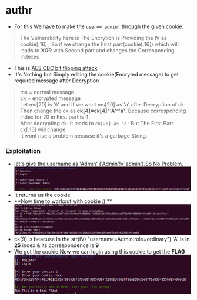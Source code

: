 # authr
* For this We have to make the `user=='admin'` through the given cookie.
> The Vulnerability here is The Encrytion is Providing the IV as cookie[:16] , So if we change the First part(cookie[:16]) which will leads to **XOR** with Second part and changes the Corresponding Indexes
* This is [AES CBC bit flipping attack](https://masterpessimistaa.wordpress.com/2017/05/03/cbc-bit-flipping-attack/)
* It's Nothing but Simply editing the cookie(Encryted message) to get required message after Decryption
> ms = normal message <br>
> ck = encrypted message<br>
> Let ms[20] is 'A' and if we want ms[20] as 'a' after Decryption of ck.<br>
> Then change the ck as **ck[4]=ck[4]^'A'^'a'**. Because corresponding index for 20 in First part is 4.<br>
> After decrypting ck. It leads to `ck[20] as 'a'` But The First Part ck[:16] will change.<br>
> It wont rise a problem because it's a garbage String.<br>
### Exploitation
* let's give the username as 'Admin' ('Admin'!='admin').So No Problem.
![ar1](https://raw.githubusercontent.com/Ajay-Aj-00/Test/master/Images/ar1.png)
* It returns us the cookie
* **Now time to workout with cookie :) **
![ar2](https://raw.githubusercontent.com/Ajay-Aj-00/Test/master/Images/ar2.png)
* ck[9] is beacuse In the str(IV+"username=Admin:role=ordinary") 'A' is in **25** index & its correspondence is **9**
* We got the cookie.Now we can login using this cookie to get the **FLAG**
![ar3](https://raw.githubusercontent.com/Ajay-Aj-00/Test/master/Images/ar3.png)
